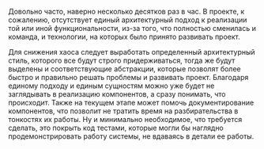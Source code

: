 Довольно часто, наверно несколько десятков раз в час. В проекте, к сожалению, отсутствует
единый архитектурный подход к реализации той или иной функциональности, из-за того, что
полностью сменилась и команда, и технологии, на которых было принято развивать проект.

Для снижения хаоса следует выработать определенный архитектурный стиль, которого все будут строго
придерживаться, тогда же будут выделены и соответствующие абстракции, которые позволят более
быстро и правильно решать проблемы и развивать проект. Благодаря единому подходу и единым сущностям
можно уже будет не заглядывать в реализацию компонентов, а сразу понимать, что происходит.
Также на текущем этапе может помочь документирование компонентов, что позволит не тратить время на
разбирательства в тонкостях их работы. Ну и минимально необходимое, что требуется сделать, это
покрыть код тестами, которые могли бы наглядно продемонстрировать работу системы, не вдаваясь в детали
ее работы.
